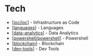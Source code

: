 # Tech

- [[ioc/ioc]] - Infrastructure as Code
- [[languages]] - Languages
- [[data-analytics]] - Data Analytics
- [[powershell/powershell]] - Powershell
- [[blockchain]] - Blockchain
- [[dev-tools]] - Dev Tools
  
[//begin]: # "Autogenerated link references for markdown compatibility"
[ioc/ioc]: ioc/ioc "IoC"
[languages]: languages "Languages"
[data-analytics]: data-analytics/data-analytics "Data Analytics"
[powershell/powershell]: powershell/powershell "Powershell"
[blockchain]: blockchain/blockchain "Blockchain"
[dev-tools]: dev-tools/dev-tools "DevTools"
[//end]: # "Autogenerated link references"
